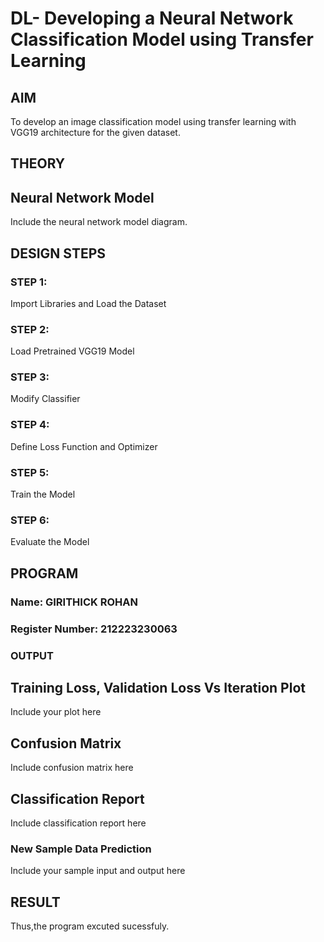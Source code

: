 # DL- Developing a Neural Network Classification Model using Transfer Learning

## AIM
To develop an image classification model using transfer learning with VGG19 architecture for the given dataset.

## THEORY


## Neural Network Model
Include the neural network model diagram.

## DESIGN STEPS
### STEP 1: 

 Import Libraries and Load the Dataset

### STEP 2: 

Load Pretrained VGG19 Model

### STEP 3: 

Modify Classifier

### STEP 4: 

Define Loss Function and Optimizer

### STEP 5: 

Train the Model

### STEP 6: 

 Evaluate the Model

## PROGRAM

### Name: GIRITHICK ROHAN

### Register Number: 212223230063

### OUTPUT

## Training Loss, Validation Loss Vs Iteration Plot

Include your plot here

## Confusion Matrix

Include confusion matrix here

## Classification Report
Include classification report here

### New Sample Data Prediction
Include your sample input and output here

## RESULT
Thus,the program excuted sucessfuly.
